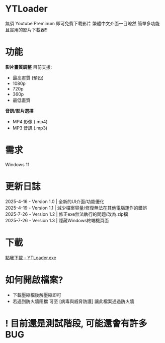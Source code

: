 # YTLoader

無須 Youtube Preminum 即可免費下載影片
繁體中文介面一目瞭然
簡單多功能且實用的影片下載器!!

# 功能

**影片畫質調整**
目前支援:
- 最高畫質 (預設)
- 1080p
- 720p
- 360p
- 最低畫質

**音訊/影片選擇**

- MP4 影像 (.mp4)
- MP3 音訊 (.mp3)

# 需求

Windows 11

# 更新日誌

2025-4-16 - Version 1.0 | 全新的UI介面/功能優化 <br>
2025-4-19 - Version 1.1 | 減少檔案容量/修復無法在其他電腦運作的錯誤 <br>
2025-7-26 - Version 1.2 | 修正exe無法執行的問題/改為.zip檔 <br>
2025-7-26 - Version 1.3 | 隱藏Windows終端機頁面

# 下載

[點我下載 - YTLoader.exe](https://github.com/chat3a/YTLoader/releases/tag/%E6%AA%94%E6%A1%88)

# 如何開啟檔案?

- 下載壓縮檔後解壓縮即可
- 若遇到防火牆阻擋 可至 [病毒與威脅防護] 讓此檔案通過防火牆

# ! 目前還是測試階段, 可能還會有許多BUG
